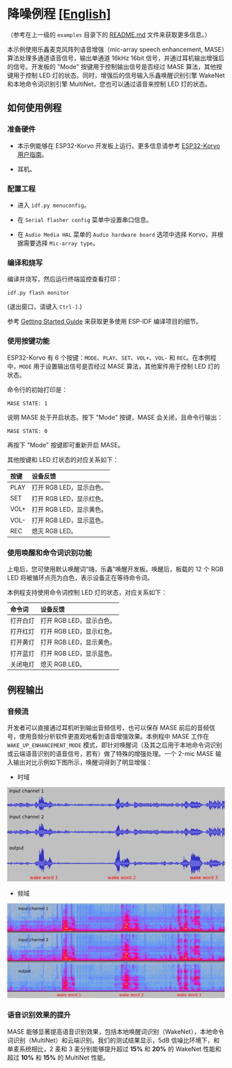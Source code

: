 # 降噪例程 [[English]](./README.md)

（参考在上一级的 `examples` 目录下的 [README.md](../README.md) 文件来获取更多信息。）

本示例使用乐鑫麦克风阵列语音增强（mic-array speech enhancement, MASE）算法处理多通道语音信号，输出单通道 16kHz 16bit 信号，并通过耳机输出增强后的信号。开发板的 "Mode" 按键用于控制输出信号是否经过 MASE 算法，其他按键用于控制 LED 灯的状态。同时，增强后的信号输入乐鑫唤醒识别引擎 WakeNet 和本地命令词识别引擎 MultiNet，您也可以通过语音来控制 LED 灯的状态。

## 如何使用例程

### 准备硬件

* 本示例能够在 ESP32-Korvo 开发板上运行。更多信息请参考 [ESP32-Korvo 用户指南](https://github.com/espressif/esp-skainet/blob/master/docs/esp32-korvo-guide/docs/zh_CN/hw-reference/esp32/user-guide-esp32-korvo-v1.1.md)。

* 耳机。

### 配置工程

* 进入 `idf.py menuconfig`。

* 在 `Serial flasher config` 菜单中设置串口信息。

* 在 `Audio Media HAL` 菜单的 `Audio hardware board` 选项中选择 Korvo，并根据需要选择 `Mic-array type`。

### 编译和烧写

编译并烧写，然后运行终端监控查看打印：

```
idf.py flash monitor
```

(退出窗口，请键入 ``Ctrl-]``.)

参考 [Getting Started Guide](https://docs.espressif.com/projects/esp-idf/en/stable/get-started-cmake/index.html) 来获取更多使用 ESP-IDF 编译项目的细节。

### 使用按键功能

ESP32-Korvo 有 6 个按键：`MODE`、`PLAY`、`SET`、`VOL+`、`VOL-` 和 `REC`。在本例程中，`MODE` 用于设置输出信号是否经过 MASE 算法，其他案件用于控制 LED 灯的状态。

命令行的初始打印是：

```
MASE STATE: 1
```

说明 MASE 处于开启状态。按下 "Mode" 按键，MASE 会关闭，且命令行输出：

```
MASE STATE: 0
```

再按下 "Mode" 按键即可重新开启 MASE。

其他按键和 LED 灯状态的对应关系如下：

|按键|设备反馈|
|:- |:- |
|PLAY|打开 RGB LED，显示白色。|
|SET|打开 RGB LED，显示红色。|
|VOL+|打开 RGB LED，显示黄色。|
|VOL-|打开 RGB LED，显示蓝色。|
|REC|熄灭 RGB LED。|

### 使用唤醒和命令词识别功能

上电后，您可使用默认唤醒词“嗨，乐鑫”唤醒开发板。唤醒后，板载的 12 个 RGB LED 将被循环点亮为白色，表示设备正在等待命令词。

本例程支持使用命令词控制 LED 灯的状态，对应关系如下：

|命令词|设备反馈|
|:- |:- |
|打开白灯|打开 RGB LED，显示白色。|
|打开红灯|打开 RGB LED，显示红色。|
|打开黄灯|打开 RGB LED，显示黄色。|
|打开蓝灯|打开 RGB LED，显示蓝色。|
|关闭电灯|熄灭 RGB LED。|

## 例程输出

### 音频流

开发者可以直接通过耳机听到输出音频信号，也可以保存 MASE 前后的音频信号，使用音频分析软件更直观地看到语音增强效果。本例程中 MASE 工作在 `WAKE_UP_ENHANCEMENT_MODE` 模式，即针对唤醒词（及其之后用于本地命令词识别或云端语音识别的语音信号，若有）做了特殊的增强处理。一个 2-mic MASE 输入输出对比示例如下图所示，唤醒词得到了明显增强：

* 时域

![MASE_td](MASE_td.png)

* 频域

![MASE_fd](MASE_fd.png)

### 语音识别效果的提升

MASE 能够显著提高语音识别效果，包括本地唤醒词识别（WakeNet），本地命令词识别（MultiNet）和云端识别。我们的测试结果显示，5dB 信噪比环境下，和单麦系统相比，2 麦和 3 麦分别能够提升超过 **15%** 和 **20%** 的 WakeNet 性能和超过 **10%** 和 **15%** 的 MultiNet 性能。